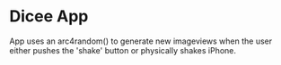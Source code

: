 # Dicee App
App uses an arc4random() to generate new imageviews when the user either pushes the 'shake' button or physically shakes iPhone.
